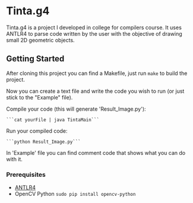 # Tinta.g4

Tinta.g4 is a project I developed in college for compilers course. It uses ANTLR4 to parse code written by the user with the objective of drawing small 2D geometric objects.

## Getting Started

After cloning this project you can find a Makefile, just run ```make``` to build the project.

Now you can create a text file and write the code you wish to run (or just stick to the "Example" file).

Compile your code (this will generate 'Result_Image.py'):

	```cat yourFile | java TintaMain```
	
Run your compiled code:

	```python Result_Image.py```


In 'Example' file you can find comment code that shows what you can do with it.

### Prerequisites

* [ANTLR4](http://www.antlr.org/)
* OpenCV Python  ```sudo pip install opencv-python```

